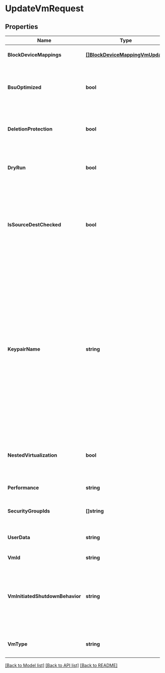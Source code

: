 # UpdateVmRequest

## Properties

Name | Type | Description | Notes
------------ | ------------- | ------------- | -------------
**BlockDeviceMappings** | [**[]BlockDeviceMappingVmUpdate**](BlockDeviceMappingVmUpdate.md) | One or more block device mappings of the VM. | [optional] 
**BsuOptimized** | **bool** | This parameter is not available. It is present in our API for the sake of historical compatibility with AWS. | [optional] 
**DeletionProtection** | **bool** | If true, you cannot delete the VM unless you change this parameter back to false. | [optional] 
**DryRun** | **bool** | If true, checks whether you have the required permissions to perform the action. | [optional] 
**IsSourceDestChecked** | **bool** | (Net only) If true, the source/destination check is enabled. If false, it is disabled. This value must be false for a NAT VM to perform network address translation (NAT) in a Net. | [optional] 
**KeypairName** | **string** | The name of a keypair you want to associate with the VM.&lt;br /&gt; When you replace the keypair of a VM with another one, the metadata of the VM is modified to reflect the new public key, but the replacement is still not effective in the operating system of the VM. To complete the replacement and effectively apply the new keypair, you need to perform other actions inside the VM. For more information, see [Modifying the Keypair of an Instance](https://docs.outscale.com/en/userguide/Modifying-the-Keypair-of-an-Instance.html). | [optional] 
**NestedVirtualization** | **bool** | (dedicated tenancy only) If true, nested virtualization is enabled. If false, it is disabled. | [optional] 
**Performance** | **string** | The performance of the VM (&#x60;medium&#x60; \\| &#x60;high&#x60; \\|  &#x60;highest&#x60;). | [optional] 
**SecurityGroupIds** | **[]string** | One or more IDs of security groups for the VM. | [optional] 
**UserData** | **string** | The Base64-encoded MIME user data, limited to 500 kibibytes (KiB). | [optional] 
**VmId** | **string** | The ID of the VM. | 
**VmInitiatedShutdownBehavior** | **string** | The VM behavior when you stop it. If set to &#x60;stop&#x60;, the VM stops. If set to &#x60;restart&#x60;, the VM stops then automatically restarts. If set to &#x60;terminate&#x60;, the VM stops and is terminated. | [optional] 
**VmType** | **string** | The type of VM. For more information, see [Instance Types](https://docs.outscale.com/en/userguide/Instance-Types.html). | [optional] 

[[Back to Model list]](../README.md#documentation-for-models) [[Back to API list]](../README.md#documentation-for-api-endpoints) [[Back to README]](../README.md)


